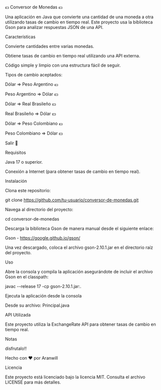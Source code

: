 💵 Conversor de Monedas 💵

Una aplicación en Java que convierte una cantidad de una moneda a otra utilizando tasas de cambio en tiempo real. Este proyecto usa la biblioteca Gson para analizar respuestas JSON de una API.

Características

Convierte cantidades entre varias monedas.

Obtiene tasas de cambio en tiempo real utilizando una API externa.

Código simple y limpio con una estructura fácil de seguir.

Tipos de cambio aceptados:

Dólar => Peso Argentino 💶

Peso Argentino => Dólar 💵

Dólar => Real Brasileño 💴

Real Brasileño => Dólar 💵

Dólar => Peso Colombiano 💷

Peso Colombiano => Dólar 💵

Salir 🎊

Requisitos

Java 17 o superior.

Conexión a Internet (para obtener tasas de cambio en tiempo real).

Instalación

Clona este repositorio:

git clone https://github.com/tu-usuario/conversor-de-monedas.git

Navega al directorio del proyecto:

cd conversor-de-monedas

Descarga la biblioteca Gson de manera manual desde el siguiente enlace:

Gson - https://google.github.io/gson/

Una vez descargado, coloca el archivo gson-2.10.1.jar en el directorio raíz del proyecto.

Uso

Abre la consola y compila la aplicación asegurándote de incluir el archivo Gson en el classpath:

javac --release 17 -cp gson-2.10.1.jar:. 

Ejecuta la aplicación desde la consola

Desde su archivo: Principal.java

API Utilizada

Este proyecto utiliza la ExchangeRate API para obtener tasas de cambio en tiempo real.

Notas

disfrutalo!! 

Hecho con ❤️ por Aranwill

Licencia

Este proyecto está licenciado bajo la licencia MIT. Consulta el archivo LICENSE para más detalles.
